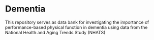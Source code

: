 # Dementia
This repository serves as data bank for investigating the importance of performance-based physical function in dementia using data from the National Health and Aging Trends Study (NHATS)

